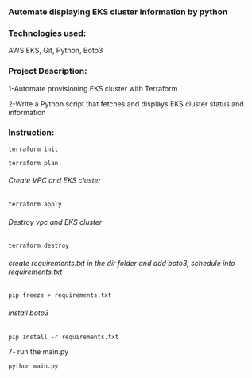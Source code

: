 ### Automate displaying EKS cluster information by python

### Technologies used:
AWS EKS, Git, Python, Boto3

### Project Description:

1-Automate provisioning EKS cluster with Terraform

2-Write a Python script that fetches and displays EKS cluster status and information


### Instruction:

```
terraform init
```

```
terraform plan
```

###### Create VPC and EKS cluster

```
terraform apply
```

###### Destroy vpc and EKS cluster

```
terraform destroy
```


###### create requirements.txt in the dir folder and add boto3, schedule into requirements.txt
```
pip freeze > requirements.txt
```

###### install boto3
```
pip install -r requirements.txt
```
7- run the main.py 
```
python main.py
```
